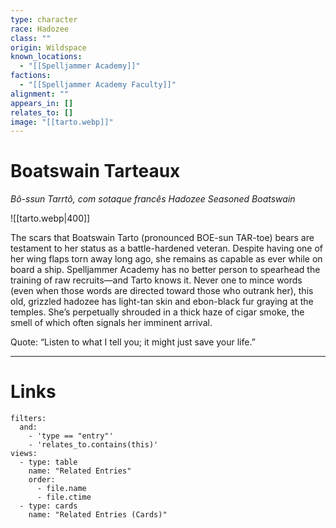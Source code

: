 ```yaml
---
type: character
race: Hadozee
class: ""
origin: Wildspace
known_locations:
  - "[[Spelljammer Academy]]"
factions:
  - "[[Spelljammer Academy Faculty]]"
alignment: ""
appears_in: []
relates_to: []
image: "[[tarto.webp]]"
---
```

# Boatswain Tarteaux

*Bô-ssun Tarrtô, com sotaque francês*
*Hadozee Seasoned Boatswain*

![[tarto.webp|400]]

The scars that Boatswain Tarto (pronounced BOE-sun TAR-toe) bears are testament to her status as a battle-hardened veteran. Despite having one of her wing flaps torn away long ago, she remains as capable as ever while on board a ship. Spelljammer Academy has no better person to spearhead the training of raw recruits—and Tarto knows it. Never one to mince words (even when those words are directed toward those who outrank her), this old, grizzled hadozee has light-tan skin and ebon-black fur graying at the temples. She’s perpetually shrouded in a thick haze of cigar smoke, the smell of which often signals her imminent arrival.

Quote: “Listen to what I tell you; it might just save your life.”


---

<!-- DYNAMIC:related-entries -->

# Links

```base
filters:
  and:
    - 'type == "entry"'
    - 'relates_to.contains(this)'
views:
  - type: table
    name: "Related Entries"
    order:
	  - file.name
      - file.ctime
  - type: cards
    name: "Related Entries (Cards)"
```

<!-- /DYNAMIC -->
